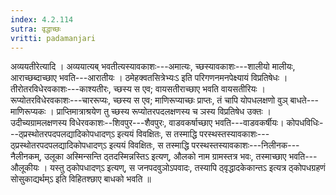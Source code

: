 ```yaml
---
index: 4.2.114
sutra: वृद्धाच्छः
vritti: padamanjari
---
```


 अव्ययतीरेत्यादि । अव्ययात्यब् भवतीत्यस्यावकाशः---अमात्यः, च्छस्यावकाशः---शालीयो मालीयः, आराच्छब्दाच्छाए भवति---आरातीयः । ठमेहक्वतसित्रेभ्यःऽ इति परिगणनमनपेक्ष्यायं विप्रतिषेधः । तीरोतरविधेरवकाशः---काश्यतीरः, च्छस्य स एव; वायसतीराच्छाए भवति वायसतीरियः । रूप्योतरविधेरवकाशः---चाररूप्यः, च्छस्य स एव; माणिरूप्याच्छः प्राप्तः, तं चापि योपधलक्षणो वुञ् बाधते---माणिरूप्यकः । प्राप्तिमात्राश्रयेण तु च्छस्य रूप्योतरपदलक्षणस्य च ञस्य विप्रतिषेध उक्तः । उदीच्यग्रामलक्षणस्य विधेरवकाशः--शिवपुर---शैवपुरः, वाडवकर्षाच्छाए भवति---वाडवकर्षीयः। कोपधविधिः---ठ्प्रस्थोतरपदपलद्यादिकोपधादण्ऽ इत्ययं विवक्षितः, स तस्माद्धि परस्थस्तस्यावकाशः---ठ्प्रस्थोतरपदपलद्यादिकोपधादण्ऽ इत्ययं विवक्षितः, स तस्माद्धि परस्थस्तस्यावकाशः---निलीनक---नैलीनकम्, उलूका अस्मिन्सन्ति ठ्तदस्मिन्नस्तिऽ इत्यण्, औलको नाम ग्रामस्तत्र भवः, तस्माच्छाए भवति---औलूकीयः । यस्तु ठ्कोपधादण्ऽ इत्यण्, स जनपदवुञोऽपवादः, तस्यापि ठ्वृद्धादकेकान्तऽ इत्यत्र ठ्कोपधग्रहणं सोसुकाद्यर्थम्ऽ इति विहितश्छाए बाधको भवति ॥